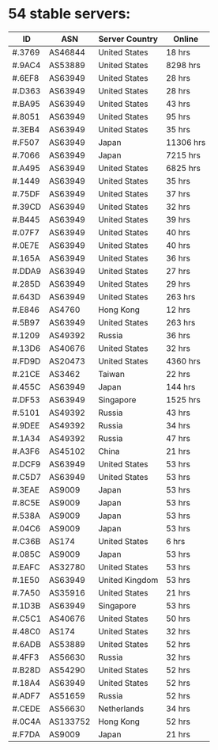 # 54 stable servers:

| ID | ASN | Server Country | Online |
| ------ | ------ | ------ | ------ |
| #.3769 | AS46844 | United States | 18 hrs |
| #.9AC4 | AS53889 | United States | 8298 hrs |
| #.6EF8 | AS63949 | United States | 28 hrs |
| #.D363 | AS63949 | United States | 28 hrs |
| #.BA95 | AS63949 | United States | 43 hrs |
| #.8051 | AS63949 | United States | 95 hrs |
| #.3EB4 | AS63949 | United States | 35 hrs |
| #.F507 | AS63949 | Japan | 11306 hrs |
| #.7066 | AS63949 | Japan | 7215 hrs |
| #.A495 | AS63949 | United States | 6825 hrs |
| #.1449 | AS63949 | United States | 35 hrs |
| #.75DF | AS63949 | United States | 37 hrs |
| #.39CD | AS63949 | United States | 32 hrs |
| #.B445 | AS63949 | United States | 39 hrs |
| #.07F7 | AS63949 | United States | 40 hrs |
| #.0E7E | AS63949 | United States | 40 hrs |
| #.165A | AS63949 | United States | 36 hrs |
| #.DDA9 | AS63949 | United States | 27 hrs |
| #.285D | AS63949 | United States | 29 hrs |
| #.643D | AS63949 | United States | 263 hrs |
| #.E846 | AS4760 | Hong Kong | 12 hrs |
| #.5B97 | AS63949 | United States | 263 hrs |
| #.1209 | AS49392 | Russia | 36 hrs |
| #.13D6 | AS40676 | United States | 32 hrs |
| #.FD9D | AS20473 | United States | 4360 hrs |
| #.21CE | AS3462 | Taiwan | 22 hrs |
| #.455C | AS63949 | Japan | 144 hrs |
| #.DF53 | AS63949 | Singapore | 1525 hrs |
| #.5101 | AS49392 | Russia | 43 hrs |
| #.9DEE | AS49392 | Russia | 34 hrs |
| #.1A34 | AS49392 | Russia | 47 hrs |
| #.A3F6 | AS45102 | China | 21 hrs |
| #.DCF9 | AS63949 | United States | 53 hrs |
| #.C5D7 | AS63949 | United States | 53 hrs |
| #.3EAE | AS9009 | Japan | 53 hrs |
| #.8C5E | AS9009 | Japan | 53 hrs |
| #.538A | AS9009 | Japan | 53 hrs |
| #.04C6 | AS9009 | Japan | 53 hrs |
| #.C36B | AS174 | United States | 6 hrs |
| #.085C | AS9009 | Japan | 53 hrs |
| #.EAFC | AS32780 | United States | 53 hrs |
| #.1E50 | AS63949 | United Kingdom | 53 hrs |
| #.7A50 | AS35916 | United States | 21 hrs |
| #.1D3B | AS63949 | Singapore | 53 hrs |
| #.C5C1 | AS40676 | United States | 50 hrs |
| #.48C0 | AS174 | United States | 32 hrs |
| #.6ADB | AS53889 | United States | 52 hrs |
| #.4FF3 | AS56630 | Russia | 32 hrs |
| #.B28D | AS54290 | United States | 52 hrs |
| #.18A4 | AS63949 | United States | 52 hrs |
| #.ADF7 | AS51659 | Russia | 52 hrs |
| #.CEDE | AS56630 | Netherlands | 34 hrs |
| #.0C4A | AS133752 | Hong Kong | 52 hrs |
| #.F7DA | AS9009 | Japan | 21 hrs |

